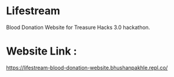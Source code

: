 # Lifestream
Blood Donation Website for Treasure Hacks 3.0 hackathon.

# Website Link :
https://lifestream-blood-donation-website.bhushanpakhle.repl.co/
